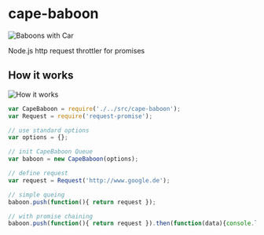 # cape-baboon
![Baboons with Car](http://i.dailymail.co.uk/i/pix/2009/07/20/article-1200917-05C68C79000005DC-619_634x399.jpg)

Node.js http request throttler for promises

## How it works
![How it works](http://i.giphy.com/pFwRzOLfuGHok.gif)

```javascript
var CapeBaboon = require('./../src/cape-baboon');
var Request = require('request-promise');

// use standard options
var options = {};

// init CapeBaboon Queue
var baboon = new CapeBaboon(options);

// define request
var request = Request('http://www.google.de');

// simple queing
baboon.push(function(){ return request });

// with promise chaining
baboon.push(function(){ return request }).then(function(data){console.log(data);});
```
